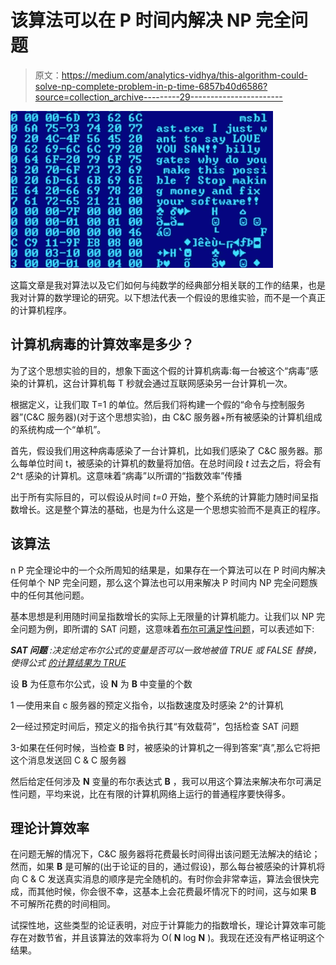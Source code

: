 # 该算法可以在 P 时间内解决 NP 完全问题

> 原文：<https://medium.com/analytics-vidhya/this-algorithm-could-solve-np-complete-problem-in-p-time-6857b40d6586?source=collection_archive---------29----------------------->

![](img/26191d1abfe3f55c59360c86bfcaef5e.png)

这篇文章是我对算法以及它们如何与纯数学的经典部分相关联的工作的结果，也是我对计算的数学理论的研究。以下想法代表一个假设的思维实验，而不是一个真正的计算机程序。

## 计算机病毒的计算效率是多少？

为了这个思想实验的目的，想象下面这个假的计算机病毒:每一台被这个“病毒”感染的计算机，这台计算机每 T 秒就会通过互联网感染另一台计算机一次。

根据定义，让我们取 T=1 的单位。然后我们将构建一个假的“命令与控制服务器”(C&C 服务器)(对于这个思想实验)，由 C&C 服务器+所有被感染的计算机组成的系统构成一个“单机”。

首先，假设我们用这种病毒感染了一台计算机，比如我们感染了 C&C 服务器。那么每单位时间 t，被感染的计算机的数量将加倍。在总时间段 *t* 过去之后，将会有 2^t 感染的计算机。这意味着“病毒”以所谓的“指数效率”传播

出于所有实际目的，可以假设从时间 *t=0* 开始，整个系统的计算能力随时间呈指数增长。这是整个算法的基础，也是为什么这是一个思想实验而不是真正的程序。

## 该算法

n P 完全理论中的一个众所周知的结果是，如果存在一个算法可以在 P 时间内解决任何单个 NP 完全问题，那么这个算法也可以用来解决 P 时间内 NP 完全问题族中的任何其他问题。

基本思想是利用随时间呈指数增长的实际上无限量的计算机能力。让我们以 NP 完全问题为例，即所谓的 SAT 问题，这意味着[布尔可满足性问题](https://en.wikipedia.org/wiki/Boolean_satisfiability_problem)，可以表述如下:

***SAT 问题*** *:决定给定布尔公式的变量是否可以一致地被值 TRUE 或 FALSE 替换，使得公式* [*的计算结果为 TRUE*](https://en.wikipedia.org/wiki/Validity_(logic))

设 **B** 为任意布尔公式，设 **N** 为 **B** 中变量的个数

1 —使用来自 c 服务器的预定义指令，以指数速度及时感染 2^的计算机

2—经过预定时间后，预定义的指令执行其“有效载荷”，包括检查 SAT 问题

3-如果在任何时候，当检查 **B** 时，被感染的计算机之一得到答案“真”,那么它将把这个消息发送回 C & C 服务器

然后给定任何涉及 **N** 变量的布尔表达式 **B** ，我可以用这个算法来解决布尔可满足性问题，平均来说，比在有限的计算机网络上运行的普通程序要快得多。

## 理论计算效率

在问题无解的情况下，C&C 服务器将花费最长时间得出该问题无法解决的结论；然而，如果 **B** 是可解的(出于论证的目的，通过假设)，那么每台被感染的计算机将向 C & C 发送真实消息的顺序是完全随机的。有时你会非常幸运，算法会很快完成，而其他时候，你会很不幸，这基本上会花费最坏情况下的时间，这与如果 **B** 不可解所花费的时间相同。

试探性地，这些类型的论证表明，对应于计算能力的指数增长，理论计算效率可能存在对数节省，并且该算法的效率将为 O( **N** log **N** )。我现在还没有严格证明这个结果。